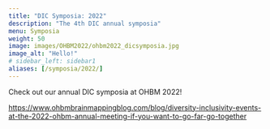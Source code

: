 ```yaml
---
title: "DIC Symposia: 2022"
description: "The 4th DIC annual symposia"
menu: Symposia
weight: 50
image: images/OHBM2022/ohbm2022_dicsymposia.jpg
image_alt: "Hello!"
# sidebar_left: sidebar1
aliases: [/symposia/2022/]
---
```


Check out our annual DIC symposia at OHBM 2022!

https://www.ohbmbrainmappingblog.com/blog/diversity-inclusivity-events-at-the-2022-ohbm-annual-meeting-if-you-want-to-go-far-go-together

